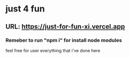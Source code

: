 # just 4 fun

## URL: https://just-for-fun-xi.vercel.app

### Remeber to run "npm i" for install node modules
<p>feel free for user everything that i've done here</p>
